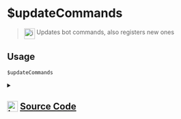 # $updateCommands
> <img align="top" src="https://upload.wikimedia.org/wikipedia/commons/thumb/e/e4/Infobox_info_icon.svg/160px-Infobox_info_icon.svg.png?20150409153300" alt="image" width="25" height="auto"> Updates bot commands, also registers new ones
## Usage
```
$updateCommands
```
<details>
<summary>
    
## <img align="top" src="https://cdn4.iconfinder.com/data/icons/iconsimple-logotypes/512/github-512.png" alt="image" width="25" height="auto">  [Source Code](https://github.com/tryforge/ForgeScript-V2/blob/main/src/native/updateCommands.ts)
    
</summary>
    
```ts
import { NativeFunction, Return } from "../structures"

export default new NativeFunction({
    name: "$updateCommands",
    version: "1.0.2",
    description: "Updates bot commands, also registers new ones",
    unwrap: false,
    execute(ctx) {
        ctx.client.commands.refresh()
        return Return.success()
    },
})

```
    
</details>